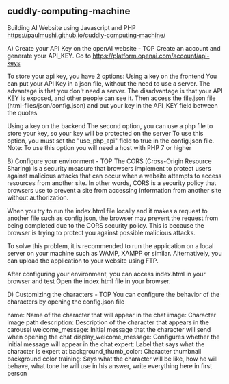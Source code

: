 ## cuddly-computing-machine
Building AI Website using Javascript and PHP
https://paulmushi.github.io/cuddly-computing-machine/

A) Create your API Key on the openAI website - TOP Create an account and generate your API_KEY. Go to https://platform.openai.com/account/api-keys

To store your api key, you have 2 options: Using a key on the frontend You can put your API Key in a json file, without the need to use a server. The advantage is that you don't need a server. The disadvantage is that your API KEY is exposed, and other people can see it. Then access the file.json file (html-files/json/config.json) and put your key in the API_KEY field between the quotes

Using a key on the backend The second option, you can use a php file to store your key, so your key will be protected on the server To use this option, you must set the "use_php_api" field to true in the config.json file. Note: To use this option you will need a host with PHP 7 or higher

B) Configure your environment - TOP The CORS (Cross-Origin Resource Sharing) is a security measure that browsers implement to protect users against malicious attacks that can occur when a website attempts to access resources from another site. In other words, CORS is a security policy that browsers use to prevent a site from accessing information from another site without authorization.

When you try to run the index.html file locally and it makes a request to another file such as config.json, the browser may prevent the request from being completed due to the CORS security policy. This is because the browser is trying to protect you against possible malicious attacks.

To solve this problem, it is recommended to run the application on a local server on your machine such as WAMP, XAMPP or similar. Alternatively, you can upload the application to your website using FTP.

After configuring your environment, you can access index.html in your browser and test Open the index.html file in your browser.

D) Customizing the characters - TOP You can configure the behavior of the characters by opening the config.json file

name: Name of the character that will appear in the chat image: Character image path description: Description of the character that appears in the carousel welcome_message: Initial message that the character will send when opening the chat display_welcome_message: Configures whether the initial message will appear in the chat expert: Label that says what the character is expert at background_thumb_color: Character thumbnail background color training: Says what the character will be like, how he will behave, what tone he will use in his answer, write everything here in first person
